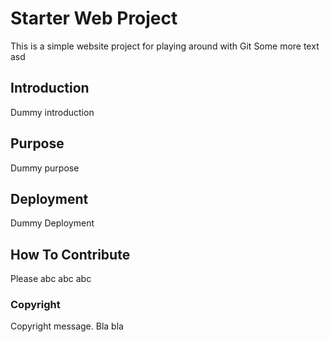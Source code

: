 # Starter Web Project

This is  a simple website project for playing around with Git
Some more text
asd
## Introduction

Dummy introduction

## Purpose

Dummy purpose

## Deployment

Dummy Deployment

## How To Contribute

Please abc abc abc 

### Copyright

Copyright message. Bla bla
